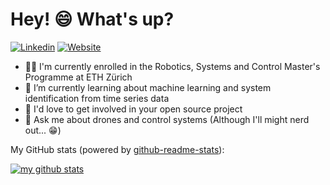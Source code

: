 # Hey! 😄 What's up?

[![Linkedin](https://img.shields.io/badge/-LinkedIn-0A66C2?style=flat&logo=Linkedin&logoColor=white)](https://www.linkedin.com/in/joshua-naef/)
[![Website](https://img.shields.io/badge/Website-181717?style=flat&logo=GitHub&logoColor=white)](https://naefjo.github.io/)

- 👨‍🎓 I'm currently enrolled in the Robotics, Systems and Control Master's Programme at ETH Zürich
- 🌱 I’m currently learning about machine learning and system identification from time series data
- 👔 I'd love to get involved in your open source project
- 💬 Ask me about drones and control systems (Although I'll might nerd out... 😁)

My GitHub stats (powered by [github-readme-stats](https://github.com/anuraghazra/github-readme-stats)):

[![my github stats](https://github-readme-stats.vercel.app/api?username=naefjo&count_private=true&show_icons=true&hide_title=true&hide_border=true&theme=monokai)](https://github.com/naefjo)

<!--
[![my Top Langs](https://github-readme-stats.vercel.app/api/top-langs/?username=naefjo&langs_count=10&layout=compact&hide=Lua&hide_title=true&theme=monokai)](https://github.com/naefjo)
-->
